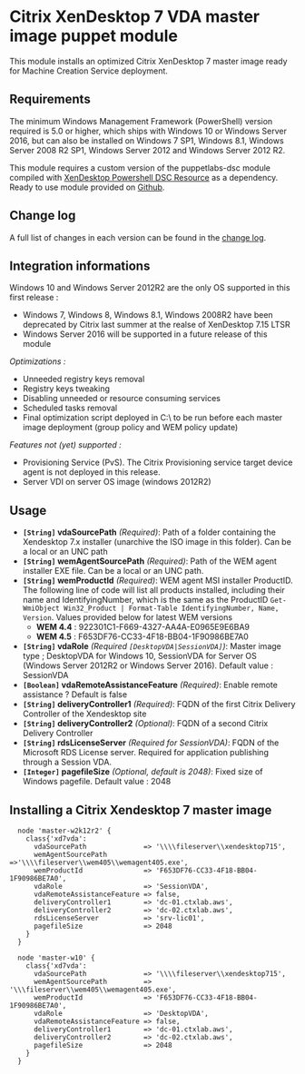 # Citrix XenDesktop 7 VDA master image puppet module #
This module installs an optimized Citrix XenDesktop 7 master image ready for Machine Creation Service deployment.

## Requirements ##

The minimum Windows Management Framework (PowerShell) version required is 5.0 or higher, which ships with Windows 10 or Windows Server 2016, but can also be installed on Windows 7 SP1, Windows 8.1, Windows Server 2008 R2 SP1, Windows Server 2012 and Windows Server 2012 R2.

This module requires a custom version of the puppetlabs-dsc module compiled with [XenDesktop Powershell DSC Resource](https://github.com/VirtualEngine/XenDesktop7) as a dependency. Ready to use module provided on [Github](https://github.com/virtualdesktopdevops/puppetlabs-dsc/tree/1.5.0_custom).

## Change log ##

A full list of changes in each version can be found in the [change log](CHANGELOG.md).


## Integration informations ##
Windows 10 and Windows Server 2012R2 are the only OS supported in this first release :
- Windows 7, Windows 8, Windows 8.1, Windows 2008R2 have been deprecated by Citrix last summer at the realse of XenDesktop 7.15 LTSR
- Windows Server 2016 will be supported in a future release of this module

_Optimizations :_
- Unneeded registry keys removal
- Registry keys tweaking
- Disabling unneeded or resource consuming services
- Scheduled tasks removal
- Final optimization script deployed in C:\ to be run before each master image deployment (group policy and WEM policy update)

_Features not (yet) supported :_
- Provisioning Service (PvS). The Citrix Provisioning service target device agent is not deployed in this release.
- Server VDI on server OS image (windows 2012R2)

## Usage ##
* **`[String]` vdaSourcePath** _(Required)_: Path of a folder containing the Xendesktop 7.x installer (unarchive the ISO image in this folder). Can be a local or an UNC path
* **`[String]` wemAgentSourcePath** _(Required)_: Path of the WEM agent installer EXE file. Can be a local or an UNC path.
* **`[String]` wemProductId** _(Required)_: WEM agent MSI installer ProductID. The following line of code will list all products installed, including their name and IdentifyingNumber, which is the same as the ProductID `Get-WmiObject Win32_Product | Format-Table IdentifyingNumber, Name, Version`. Values provided below for latest WEM versions
  - **WEM 4.4** : 922301C1-F669-4327-AA4A-E0965E9E6BA9
  - **WEM 4.5** : F653DF76-CC33-4F18-BB04-1F90986BE7A0
* **`[String]` vdaRole** _(Required `[DesktopVDA|SessionVDA]`)_: Master image type ; DesktopVDA for Windows 10, SessionVDA for Server OS (Windows Server 2012R2 or Windows Server 2016). Default value : SessionVDA
* **`[Boolean]` vdaRemoteAssistanceFeature** _(Required)_: Enable remote assistance ? Default is false
* **`[String]` deliveryController1** _(Required)_: FQDN of the first Citrix Delivery Controller of the Xendesktop site
* **`[String]` deliveryController2** _(Optional)_: FQDN of a second Citrix Delivery Controller
* **`[String]` rdsLicenseServer** _(Required for SessionVDA)_: FQDN of the Microsoft RDS License server. Required for application publishing through a Session VDA.
* **`[Integer]` pagefileSize** _(Optional, default is 2048)_: Fixed size of Windows pagefile. Default value : 2048


## Installing a Citrix Xendesktop 7 master image ##

~~~puppet
  node 'master-w2k12r2' {
    class{'xd7vda':
      vdaSourcePath              => '\\\\fileserver\\xendesktop715',
      wemAgentSourcePath         =>'\\\\fileserver\\wem405\\wemagent405.exe',
      wemProductId               => 'F653DF76-CC33-4F18-BB04-1F90986BE7A0',
      vdaRole                    => 'SessionVDA',
      vdaRemoteAssistanceFeature => false,
      deliveryController1        => 'dc-01.ctxlab.aws',
      deliveryController2        => 'dc-02.ctxlab.aws',
      rdsLicenseServer           => 'srv-lic01',
      pagefileSize               => 2048
    }
  }

  node 'master-w10' {
    class{'xd7vda':
      vdaSourcePath              => '\\\\fileserver\\xendesktop715',
      wemAgentSourcePath         => '\\\fileserver\\wem405\\wemagent405.exe',
      wemProductId               => 'F653DF76-CC33-4F18-BB04-1F90986BE7A0',
      vdaRole                    => 'DesktopVDA',
      vdaRemoteAssistanceFeature => false,
      deliveryController1        => 'dc-01.ctxlab.aws',
      deliveryController2        => 'dc-02.ctxlab.aws',
      pagefileSize               => 2048
    }
  }
~~~
